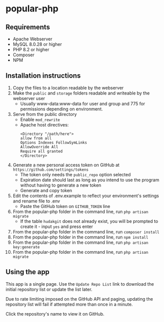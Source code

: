 # popular-php

## Requirements
- Apache Webserver
- MySQL 8.0.28 or higher
- PHP 8.2 or higher
- Composer
- NPM

## Installation instructions
1. Copy the files to a location readable by the webserver
2. Make the `public` and `storage` folders readable and writeable by the webserver user
    - Usually www-data:www-data for user and group and 775 for permissions depending on environment.
3. Serve from the public directory
    - Enable `mod_rewrite`
    - Apache host directives:
        ```
        <Directory "/path/here">
        allow from all
        Options Indexes FollowSymLinks
        AllowOverride All
        Require all granted
        </Directory>
        ```
4. Generate a new personal access token on GitHub at `https://github.com/settings/tokens`
    - The token only needs the `public_repo` option selected
    - Expiration date should last as long as you intend to use the program without having to generate a new token
    - Generate and copy token
5. Edit the contents of .env.example to reflect your environment's settings and rename file to .env
    - Paste the GitHub token on `GITHUB_TOKEN` line
6. From the popular-php folder in the command line, run `php artisan migrate`
    - If the table `hudakgit` does not already exist, you will be prompted to create it - input `yes` and press enter
7. From the popular-php folder in the command line, run `composer install`
8. From the popular-php folder in the command line, run `npm install`
9. From the popular-php folder in the command line, run `php artisan key:generate`
9. From the popular-php folder in the command line, run `php artisan migrate`

## Using the app
This app is a single page. Use the `Update Repo List` link to download the initial repository list or update the list later.

Due to rate limiting imposed on the GitHub API and paging, updating the repository list will fail if attempted more than once in a minute.

Click the repository's name to view it on GitHub.